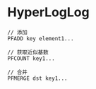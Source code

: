 # HyperLogLog

```
// 添加
PFADD key element1...

// 获取近似基数
PFCOUNT key1...

// 合并
PFMERGE dst key1...
```